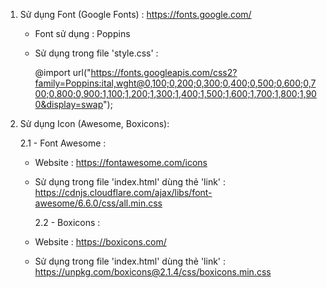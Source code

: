 1. Sử dụng Font (Google Fonts) : https://fonts.google.com/

   - Font sử dụng : Poppins
   - Sử dụng trong file 'style.css' :

     @import url("https://fonts.googleapis.com/css2?family=Poppins:ital,wght@0,100;0,200;0,300;0,400;0,500;0,600;0,700;0,800;0,900;1,100;1,200;1,300;1,400;1,500;1,600;1,700;1,800;1,900&display=swap");

2. Sử dụng Icon (Awesome, Boxicons):

   2.1 - Font Awesome :

   - Website : https://fontawesome.com/icons
   - Sử dụng trong file 'index.html' dùng thẻ 'link' : https://cdnjs.cloudflare.com/ajax/libs/font-awesome/6.6.0/css/all.min.css

     2.2 - Boxicons :

   - Website : https://boxicons.com/
   - Sử dụng trong file 'index.html' dùng thẻ 'link' : https://unpkg.com/boxicons@2.1.4/css/boxicons.min.css
